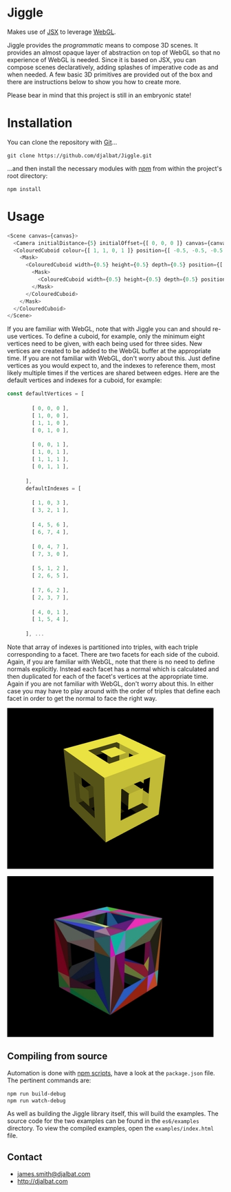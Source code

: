 # Jiggle

Makes use of [JSX](https://facebook.github.io/react/docs/jsx-in-depth.html) to leverage [WebGL](https://github.com/djalbat/Easy).

Jiggle provides the *programmatic* means to compose 3D scenes. It provides an almost opaque layer of abstraction on top of WebGL so that no experience of WebGL is needed. Since it is based on JSX, you can compose scenes declaratively, adding splashes of imperative code as and when needed. A few basic 3D primitives are provided out of the box and there are instructions below to show you how to create more.

Please bear in mind that this project is still in an embryonic state!

# Installation

You can clone the repository with [Git](https://git-scm.com/)...

    git clone https://github.com/djalbat/Jiggle.git

...and then install the necessary modules with [npm](https://www.npmjs.com/) from within the project's root directory:

    npm install
    
# Usage

```js
<Scene canvas={canvas}>
  <Camera initialDistance={5} initialOffset={[ 0, 0, 0 ]} canvas={canvas} />
  <ColouredCuboid colour={[ 1, 1, 0, 1 ]} position={[ -0.5, -0.5, -0.5 ]}>
    <Mask>
      <ColouredCuboid width={0.5} height={0.5} depth={0.5} position={[ 0.25, 0.25, 0.25 ]}>
        <Mask>
          <ColouredCuboid width={0.5} height={0.5} depth={0.5} position={[ 0.25, 0.25, 0.25 ]} />
        </Mask>
      </ColouredCuboid>
    </Mask>
  </ColouredCuboid>
</Scene>
```

If you are familiar with WebGL, note that with Jiggle you can and should re-use vertices. To define a cuboid, for example, only the minimum eight vertices need to be given, with each being used for three sides. New vertices are created to be added to the WebGL buffer at the appropriate time. If you are not familiar with WebGL, don't worry about this. Just define vertices as you would expect to, and the indexes to reference them, most likely multiple times if the vertices are shared between edges. Here are the default vertices and indexes for a cuboid, for example:  
   
```js
const defaultVertices = [
        
        [ 0, 0, 0 ],
        [ 1, 0, 0 ],
        [ 1, 1, 0 ],
        [ 0, 1, 0 ],
    
        [ 0, 0, 1 ],
        [ 1, 0, 1 ],
        [ 1, 1, 1 ],
        [ 0, 1, 1 ],
    
      ],
      defaultIndexes = [
    
        [ 1, 0, 3 ],
        [ 3, 2, 1 ],
    
        [ 4, 5, 6 ],
        [ 6, 7, 4 ],
    
        [ 0, 4, 7 ],
        [ 7, 3, 0 ],
    
        [ 5, 1, 2 ],
        [ 2, 6, 5 ],
    
        [ 7, 6, 2 ],
        [ 2, 3, 7 ],
    
        [ 4, 0, 1 ],
        [ 1, 5, 4 ],
    
      ], ...   
```
          
Note that array of indexes is partitioned into triples, with each triple corresponding to a facet. There are two facets for each side of the cuboid. Again, if you are familiar with WebGL, note that there is no need to define normals explicitly. Instead each facet has a normal which is calculated and then duplicated for each of the facet's vertices at the appropriate time. Again if you are not familiar with WebGL, don't worry about this. In either case you may have to play around with the order of triples that define each facet in order to get the normal to face the right way.
    
![Masked cube](https://github.com/djalbat/Jiggle/blob/master/assets/masked_cube.jpg)

![Masked cube facets](https://github.com/djalbat/Jiggle/blob/master/assets/masked_cube_facets.jpg)

## Compiling from source

Automation is done with [npm scripts](https://docs.npmjs.com/misc/scripts), have a look at the `package.json` file. The pertinent commands are:

    npm run build-debug
    npm run watch-debug
    
As well as building the Jiggle library itself, this will build the examples. The source code for the two examples can be found in the `es6/examples` directory. To view the compiled examples, open the `examples/index.html` file.
    
## Contact

- james.smith@djalbat.com
- http://djalbat.com
